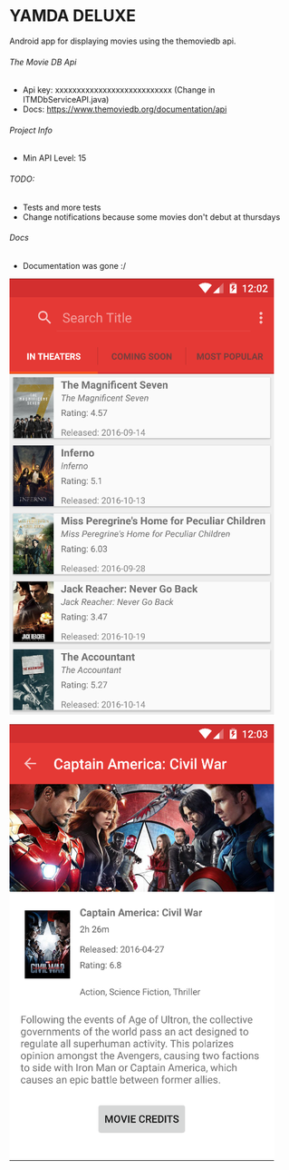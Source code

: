 # YAMDA DELUXE

Android app for displaying movies using the themoviedb api.

###### The Movie DB Api
- Api key: xxxxxxxxxxxxxxxxxxxxxxxxxxx (Change in ITMDbServiceAPI.java)
- Docs: https://www.themoviedb.org/documentation/api

###### Project Info
- Min API Level: 15

###### TODO:
- Tests and more tests
- Change notifications because some movies don't debut at thursdays

###### Docs
- Documentation was gone :/


![Home](home.png)

![Movie](movie.png)